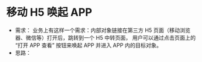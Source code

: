 # 移动 H5 唤起 APP
  - 需求： 
    业务上有这样一个需求：内部对象链接在第三方 H5 页面（移动浏览器、微信等）打开后，跳转到一个 H5 中转页面， 用户可以通过点击页面上的 “打开 APP 查看” 按钮来唤起 APP 并进入 APP 内的目标对象。
  - 思路：
    